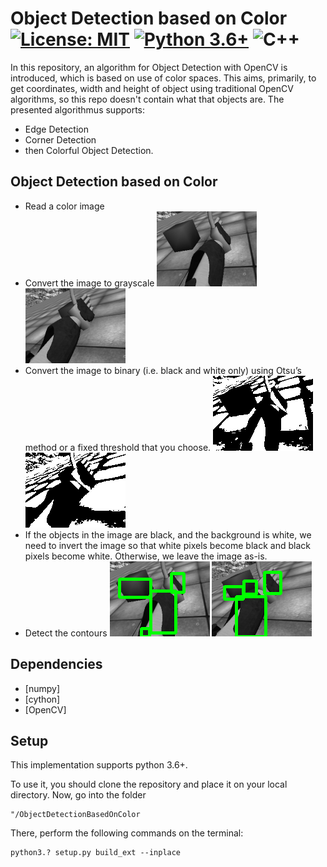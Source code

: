 
# Object Detection based on Color [![License: MIT](https://img.shields.io/badge/License-MIT-yellow.svg)](./LICENSE) [![Python 3.6+](https://img.shields.io/badge/python-3.6+-blue.svg)](https://www.python.org/downloads/release/python-360/) ![C++](https://img.shields.io/badge/C++-Solutions-red.svg?style=flat&logo=c++) 


In this repository, an algorithm for Object Detection with OpenCV is introduced, which is based on use of color spaces.
This aims, primarily, to get coordinates, width and height of object using traditional OpenCV algorithms, so this repo doesn't contain what that objects are. 
The presented algorithmus supports:
 - Edge Detection
 - Corner Detection 
 - then Colorful Object Detection.


## Object Detection based on Color 
- Read a color image
- Convert the image to grayscale 
![](img_test2.png) ![](img_test2_r.png)
- Convert the image to binary (i.e. black and white only) using Otsu’s method or a fixed threshold that you choose.
![](bw_img_left.png) ![](bw_img_r.png)
- If the objects in the image are black, and the background is white, we need to invert the image so that white pixels become black and black pixels become white. Otherwise, we leave the image as-is.
- Detect the contours ![](img_test.png) ![](img_test_right.png)

## Dependencies

 * [numpy]
 * [cython]
 * [OpenCV]

## Setup

This implementation supports python 3.6+.

To use it, you should clone the repository and place it on your local directory.
Now, go into the folder

    "/ObjectDetectionBasedOnColor

There, perform the following commands on the terminal:

    python3.? setup.py build_ext --inplace